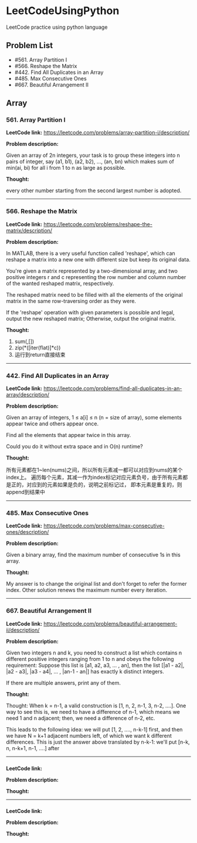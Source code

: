 # LeetCodeUsingPython
LeetCode practice using python language
## Problem List
* #561. Array Partition I
* #566. Reshape the Matrix
* #442. Find All Duplicates in an Array
* #485. Max Consecutive Ones
* #667. Beautiful Arrangement II

## Array
### 561. Array Partition I
**LeetCode link:** https://leetcode.com/problems/array-partition-i/description/

**Problem description:**

Given an array of 2n integers, your task is to group these integers into n pairs of integer, say (a1, b1), (a2, b2), ..., (an, bn) which makes sum of min(ai, bi) for all i from 1 to n as large as possible.

**Thought:** 

every other number starting from the second largest number is adopted.

-----------------------------


### 566. Reshape the Matrix
**LeetCode link:** https://leetcode.com/problems/reshape-the-matrix/description/

**Problem description:**

In MATLAB, there is a very useful function called 'reshape', which can reshape a matrix into a new one with different size but keep its original data.

You're given a matrix represented by a two-dimensional array, and two positive integers r and c representing the row number and column number of the wanted reshaped matrix, respectively.

The reshaped matrix need to be filled with all the elements of the original matrix in the same row-traversing order as they were.

If the 'reshape' operation with given parameters is possible and legal, output the new reshaped matrix; Otherwise, output the original matrix.

**Thought:** 

1. sum(,[])
2. zip(*([iter(flat)]*c))
3. 运行到return直接结束

-----------------------------


### 442. Find All Duplicates in an Array
**LeetCode link:** https://leetcode.com/problems/find-all-duplicates-in-an-array/description/

**Problem description:**

Given an array of integers, 1 ≤ a[i] ≤ n (n = size of array), some elements appear twice and others appear once.

Find all the elements that appear twice in this array.

Could you do it without extra space and in O(n) runtime?

**Thought:** 

所有元素都在1~len(nums)之间，所以所有元素减一都可以对应到nums的某个index上。
遍历每个元素，其减一作为index标记对应元素负号，由于所有元素都是正的，对应到的元素如果是负的，说明之前标记过，
即本元素是重复的，则append到结果中

-----------------------------


###  485. Max Consecutive Ones
**LeetCode link:** https://leetcode.com/problems/max-consecutive-ones/description/

**Problem description:**

Given a binary array, find the maximum number of consecutive 1s in this array.

**Thought:** 

My answer is to change the original list and don't forget to refer the former index. Other solution renews the maximum number 
every iteration.

-----------------------------


###  667. Beautiful Arrangement II
**LeetCode link:** https://leetcode.com/problems/beautiful-arrangement-ii/description/

**Problem description:**

Given two integers n and k, you need to construct a list which contains n different positive integers ranging from 1 to n and obeys the following requirement: 
Suppose this list is [a1, a2, a3, ... , an], then the list [|a1 - a2|, |a2 - a3|, |a3 - a4|, ... , |an-1 - an|] has exactly k distinct integers.

If there are multiple answers, print any of them.

**Thought:** 

Thought: When k = n-1, a valid construction is [1, n, 2, n-1, 3, n-2, ....]. 
One way to see this is, we need to have a difference of n-1, which means we need 1 and n adjacent; 
then, we need a difference of n-2, etc.

This leads to the following idea: we will put [1, 2, ...., n-k-1] first, 
and then we have N = k+1 adjacent numbers left, of which we want k different differences. 
This is just the answer above translated by n-k-1: we'll put [n-k, n, n-k+1, n-1, ....] after

-----------------------------


###  
**LeetCode link:** 

**Problem description:**

**Thought:** 

-----------------------------


###  
**LeetCode link:** 

**Problem description:**

**Thought:** 



